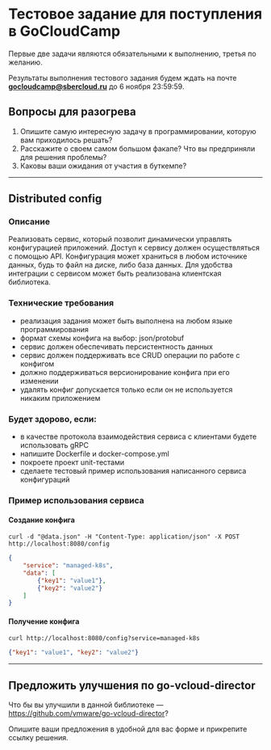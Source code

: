 # Тестовое задание для поступления в GoCloudCamp

Первые две задачи являются обязательными к выполнению, третья по желанию.

Результаты выполнения тестового задания будем ждать на почте **gocloudcamp@sbercloud.ru** до 6 ноября 23:59:59.

## Вопросы для разогрева

1. Опишите самую интересную задачу в программировании, которую вам приходилось решать?
2. Расскажите о своем самом большом факапе? Что вы предприняли для решения проблемы?
3. Каковы ваши ожидания от участия в буткемпе?

---

## Distributed config

### Описание

Реализовать сервис, который позволит динамически управлять конфигурацией приложений. Доступ к сервису должен осуществляться с помощью API. Конфигурация может храниться в любом источнике данных, будь то файл на диске, либо база данных. Для удобства интеграции с сервисом может быть реализована клиентская библиотека.

### Технические требования

* реализация задания может быть выполнена на любом языке программирования
* формат схемы конфига на выбор: json/protobuf
* сервис должен обеспечивать персистентность данных
* сервис должен поддерживать все CRUD операции по работе с конфигом
* должно поддерживаться версионирование конфига при его изменении
* удалять конфиг допускается только если он не используется никаким приложением

### Будет здорово, если:
* в качестве протокола взаимодействия сервиса с клиентами будете использовать gRPC
* напишите Dockerfile и docker-compose.yml
* покроете проект unit-тестами
* сделаете тестовый пример использования написанного сервиса конфигураций

### Пример использования сервиса

#### Создание конфига

`curl -d "@data.json" -H "Content-Type: application/json" -X POST http://localhost:8080/config`

```json
{
    "service": "managed-k8s",
    "data": [
        {"key1": "value1"},
        {"key2": "value2"}
    ]
}
```

#### Получение конфига

`curl http://localhost:8080/config?service=managed-k8s`

```json
{"key1": "value1", "key2": "value2"}
```

---

## Предложить улучшения по go-vcloud-director

Что бы вы улучшили в данной библиотеке — https://github.com/vmware/go-vcloud-director?

Опишите ваши предложения в удобной для вас форме и прикрепите ссылку решения.